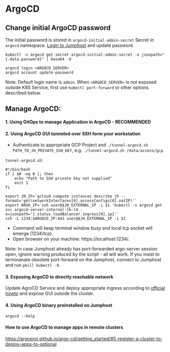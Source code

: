 # ArgoCD

## Change initial ArgoCD password
The initial password is stored in `argocd-initial-admin-secret` Secret in `argocd` namespace. [Login to Jumphost](jh.md) and update password.
```
kubectl -n argocd get secret argocd-initial-admin-secret -o jsonpath="{.data.password}" | base64 -d

argocd login <ARGOCD_SERVER>
argocd account update-password
```

Note: Default login name is `admin`. When `<ARGOCD_SERVER>` is not exposed outside K8S Service, first use `kubectl port-forward` or other options described below.

## Manage ArgoCD:
#### 1. Using GitOps to manage Application in ArgoCD - RECOMMENDED

#### 2. Using ArgoCD GUI tunneled over SSH form your workstation

- Authenticate to appropriate GCP Project and `./tunnel-argocd.sh PATH_TO_JH_PRIVATE_SSH_KEY`, e.g. `./tunnel-argocd.sh /data/access/gcp`.

`tunnel-argocd.sh`:
```
#!/bin/bash
if [ $# -eq 0 ]; then
    echo "Path to SSH private key not supplied"
    exit 1
fi

export JH_IP=`gcloud compute instances describe jh --format='get(networkInterfaces[0].accessConfigs[0].natIP)'`
export ARGO_IP=`ssh user@$JH_EXTERNAL_IP -i $1 'kubectl -n argocd get svc argocd-server-internal-lb-l4 -o=jsonpath='{.status.loadBalancer.ingress[0].ip}'`
ssh -L 1234:$ARGOCD_IP:443 user@$JH_EXTERNAL_IP -i $1
```



- Command will keep terminal window busy and local tcp socket will emerge (1234/tcp).
- Open browser on your machine: https://localhost:1234/.

Note: In case Jumphost already has port-forwarded argo-server session open, ignore warning produced by the script - all will work. If you insist to terminanate obsolete port-forward on the Jumphost, connect to Jumphost and run `pkill kubectl -9`.

#### 3. Exposing ArgoCD to directly reachable network
Update AgroCD Service and deploy appropriate Ingress according to [official howto](https://argoproj.github.io/argo-cd/getting_started/#3-access-the-argo-cd-api-server) and expose GUI outside the cluster.


#### 4. Using ArgoCD binary preinstalled on Jumphost
```
argocd --help
```

#### How to use ArgoCD to manage apps in remote clusters
https://argoproj.github.io/argo-cd/getting_started/#5-register-a-cluster-to-deploy-apps-to-optional

